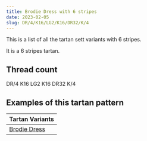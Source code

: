 ```yaml
---
title: Brodie Dress with 6 stripes
date: 2023-02-05
slug: DR/4/K16/LG2/K16/DR32/K/4
---
```

This is a list of all the tartan sett variants with 6 stripes.

It is a 6 stripes tartan.


## Thread count
DR/4 K16 LG2 K16 DR32 K/4

## Examples of this tartan pattern

| Tartan Variants |
|---------------|
| [Brodie Dress](/variants/dr/4/k16/lg2/k16/dr32/k/4-draa0000-k000000-lgaaaa00)||
